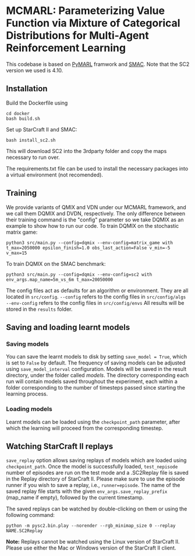 # MCMARL: Parameterizing Value Function via Mixture of Categorical Distributions for Multi-Agent Reinforcement Learning

This codebase is based on [PyMARL](https://github.com/oxwhirl/pymarl) framwork and [SMAC](https://github.com/oxwhirl/smac). Note that the SC2 version we used is 4.10.

## Installation

Build the Dockerfile using 
```shell
cd docker
bash build.sh
```

Set up StarCraft II and SMAC:
```shell
bash install_sc2.sh
```

This will download SC2 into the 3rdparty folder and copy the maps necessary to run over.

The requirements.txt file can be used to install the necessary packages into a virtual environment (not recomended).

## Training

We provide variants of QMIX and VDN under our MCMARL framework, and we call them DQMIX and DVDN, respectively. The only difference between their training command is the "config" parameter so we take DQMIX as an example to show how to run our code. To train DQMIX on the stochastic matrix game:

```shell
python3 src/main.py --config=dqmix --env-config=matrix_game with t_max=2050000 epsilon_finish=1.0 obs_last_action=False v_min=-5 v_max=15
```

To train DQMIX on the SMAC benchmark:

```shell
python3 src/main.py --config=dqmix --env-config=sc2 with env_args.map_name=5m_vs_6m t_max=20050000
```

The config files act as defaults for an algorithm or environment. They are all located in `src/config`.
`--config` refers to the config files in `src/config/algs`
`--env-config` refers to the config files in `src/config/envs` 
All results will be stored in the `results` folder.

## Saving and loading learnt models

### Saving models

You can save the learnt models to disk by setting `save_model = True`, which is set to `False` by default. The frequency of saving models can be adjusted using `save_model_interval` configuration. Models will be saved in the result directory, under the folder called *models*. The directory corresponding each run will contain models saved throughout the experiment, each within a folder corresponding to the number of timesteps passed since starting the learning process.

### Loading models

Learnt models can be loaded using the `checkpoint_path` parameter, after which the learning will proceed from the corresponding timestep. 

## Watching StarCraft II replays

`save_replay` option allows saving replays of models which are loaded using `checkpoint_path`. Once the model is successfully loaded, `test_nepisode` number of episodes are run on the test mode and a .SC2Replay file is saved in the Replay directory of StarCraft II. Please make sure to use the episode runner if you wish to save a replay, i.e., `runner=episode`. The name of the saved replay file starts with the given `env_args.save_replay_prefix` (map_name if empty), followed by the current timestamp. 

The saved replays can be watched by double-clicking on them or using the following command:

```shell
python -m pysc2.bin.play --norender --rgb_minimap_size 0 --replay NAME.SC2Replay
```

**Note:** Replays cannot be watched using the Linux version of StarCraft II. Please use either the Mac or Windows version of the StarCraft II client.

